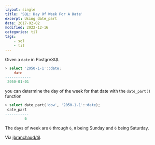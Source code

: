 ```yaml
---
layout: single
title: 'SQL: Day Of Week For A Date'
excerpt: Using date_part
date: 2017-02-02
modified: 2022-12-16
categories: til
tags:
    - sql
    - til
---
```


Given a `date` in PostgreSQL

```sql
> select '2050-1-1'::date;
    date
------------
 2050-01-01
```

you can determine the day of the week for that date with the `date_part()`
function

```sql
> select date_part('dow', '2050-1-1'::date);
 date_part
-----------
         6
```

The days of week are `0` through `6`, `0` being Sunday and `6` being
Saturday.

Via [jbranchaud/til](https://github.com/jbranchaud/til).
